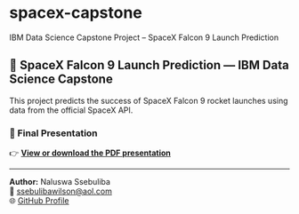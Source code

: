 # spacex-capstone
IBM Data Science Capstone Project – SpaceX Falcon 9 Launch Prediction
## 🚀 SpaceX Falcon 9 Launch Prediction — IBM Data Science Capstone

This project predicts the success of SpaceX Falcon 9 rocket launches using data from the official SpaceX API.

### 📄 Final Presentation
👉 [**View or download the PDF presentation**](./spacex_capstone_naluswa.pdf)

---

**Author:** Naluswa Ssebuliba  
📧 [ssebulibawilson@aol.com](mailto:ssebulibawilson@aol.com)  
🌐 [GitHub Profile](https://github.com/naluswassebuliba)
